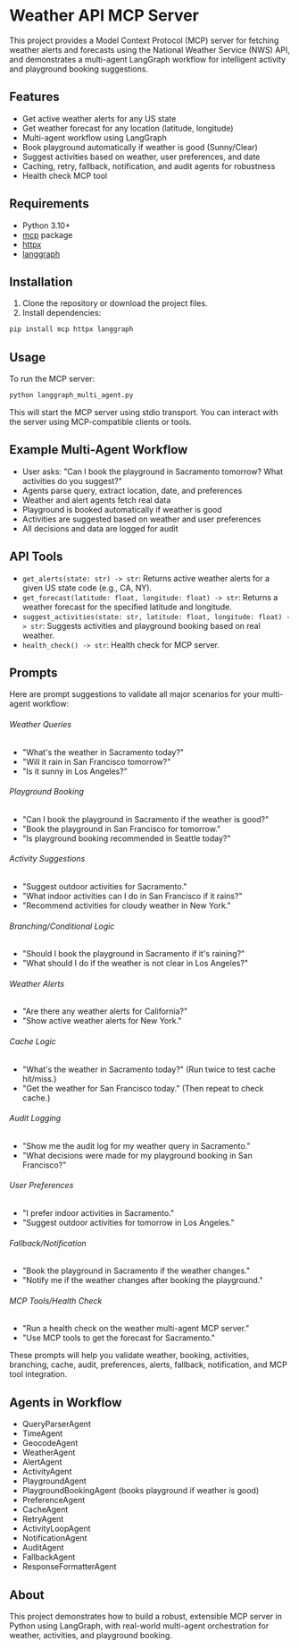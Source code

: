 # Weather API MCP Server

This project provides a Model Context Protocol (MCP) server for fetching weather alerts and forecasts using the National Weather Service (NWS) API, and demonstrates a multi-agent LangGraph workflow for intelligent activity and playground booking suggestions.

## Features

- Get active weather alerts for any US state
- Get weather forecast for any location (latitude, longitude)
- Multi-agent workflow using LangGraph
- Book playground automatically if weather is good (Sunny/Clear)
- Suggest activities based on weather, user preferences, and date
- Caching, retry, fallback, notification, and audit agents for robustness
- Health check MCP tool

## Requirements

- Python 3.10+
- [mcp](https://pypi.org/project/mcp/) package
- [httpx](https://pypi.org/project/httpx/)
- [langgraph](https://pypi.org/project/langgraph/)

## Installation

1. Clone the repository or download the project files.
2. Install dependencies:

```zsh
pip install mcp httpx langgraph
```

## Usage

To run the MCP server:

```zsh
python langgraph_multi_agent.py
```

This will start the MCP server using stdio transport. You can interact with the server using MCP-compatible clients or tools.

## Example Multi-Agent Workflow

- User asks: "Can I book the playground in Sacramento tomorrow? What activities do you suggest?"
- Agents parse query, extract location, date, and preferences
- Weather and alert agents fetch real data
- Playground is booked automatically if weather is good
- Activities are suggested based on weather and user preferences
- All decisions and data are logged for audit

## API Tools

- `get_alerts(state: str) -> str`: Returns active weather alerts for a given US state code (e.g., CA, NY).
- `get_forecast(latitude: float, longitude: float) -> str`: Returns a weather forecast for the specified latitude and longitude.
- `suggest_activities(state: str, latitude: float, longitude: float) -> str`: Suggests activities and playground booking based on real weather.
- `health_check() -> str`: Health check for MCP server.

## Prompts

Here are prompt suggestions to validate all major scenarios for your multi-agent workflow:

###### Weather Queries

* "What's the weather in Sacramento today?"
* "Will it rain in San Francisco tomorrow?"
* "Is it sunny in Los Angeles?"

###### Playground Booking

* "Can I book the playground in Sacramento if the weather is good?"
* "Book the playground in San Francisco for tomorrow."
* "Is playground booking recommended in Seattle today?"

###### Activity Suggestions

* "Suggest outdoor activities for Sacramento."
* "What indoor activities can I do in San Francisco if it rains?"
* "Recommend activities for cloudy weather in New York."

###### Branching/Conditional Logic

* "Should I book the playground in Sacramento if it's raining?"
* "What should I do if the weather is not clear in Los Angeles?"

###### Weather Alerts

* "Are there any weather alerts for California?"
* "Show active weather alerts for New York."

###### Cache Logic

* "What's the weather in Sacramento today?" (Run twice to test cache hit/miss.)
* "Get the weather for San Francisco today." (Then repeat to check cache.)

###### Audit Logging

* "Show me the audit log for my weather query in Sacramento."
* "What decisions were made for my playground booking in San Francisco?"

###### User Preferences

* "I prefer indoor activities in Sacramento."
* "Suggest outdoor activities for tomorrow in Los Angeles."

###### Fallback/Notification

* "Book the playground in Sacramento if the weather changes."
* "Notify me if the weather changes after booking the playground."

###### MCP Tools/Health Check

* "Run a health check on the weather multi-agent MCP server."
* "Use MCP tools to get the forecast for Sacramento."

These prompts will help you validate weather, booking, activities, branching, cache, audit, preferences, alerts, fallback, notification, and MCP tool integration.

## Agents in Workflow

- QueryParserAgent
- TimeAgent
- GeocodeAgent
- WeatherAgent
- AlertAgent
- ActivityAgent
- PlaygroundAgent
- PlaygroundBookingAgent (books playground if weather is good)
- PreferenceAgent
- CacheAgent
- RetryAgent
- ActivityLoopAgent
- NotificationAgent
- AuditAgent
- FallbackAgent
- ResponseFormatterAgent

## About

This project demonstrates how to build a robust, extensible MCP server in Python using LangGraph, with real-world multi-agent orchestration for weather, activities, and playground booking.
